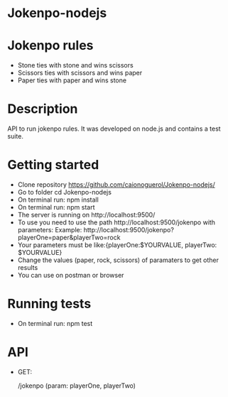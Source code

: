 # Jokenpo-nodejs

# Jokenpo rules

- Stone ties with stone and wins scissors
- Scissors ties with scissors and wins paper
- Paper ties with paper and wins stone

# Description

API to run jokenpo rules. It was developed on node.js and contains a test suite.

# Getting started

- Clone repository https://github.com/caionoguerol/Jokenpo-nodejs/
- Go to folder cd Jokenpo-nodejs
- On terminal run: npm install
- On terminal run: npm start
- The server is running on http://localhost:9500/
- To use you need to use the path http://localhost:9500/jokenpo with parameters:
    Example:   http://localhost:9500/jokenpo?playerOne=paper&playerTwo=rock 
- Your parameters must be like:{playerOne:$YOURVALUE, playerTwo: $YOURVALUE}
- Change the values (paper, rock, scissors) of paramaters to get other results
- You can use on postman or browser 

# Running tests
- On terminal run: npm test

# API

- GET:
   
   /jokenpo (param: playerOne, playerTwo) 

